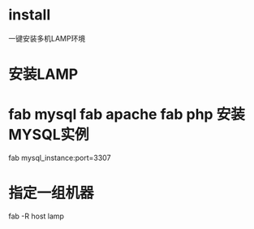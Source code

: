 install
=======
一键安装多机LAMP环境

安装LAMP
=======
fab mysql
fab apache
fab php
安装MYSQL实例
=======
fab mysql_instance:port=3307

指定一组机器
========
fab -R host lamp

